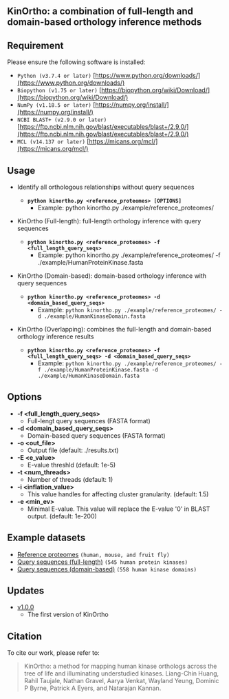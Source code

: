 ## KinOrtho: a combination of full-length and domain-based orthology inference methods

## Requirement

Please ensure the following software is installed:

- `Python (v3.7.4 or later)` [https://www.python.org/downloads/](https://www.python.org/downloads/)
- `Biopython (v1.75 or later)` [https://biopython.org/wiki/Download/](https://biopython.org/wiki/Download/)
- `NumPy (v1.18.5 or later)` [https://numpy.org/install/](https://numpy.org/install/)
- `NCBI BLAST+ (v2.9.0 or later)` [https://ftp.ncbi.nlm.nih.gov/blast/executables/blast+/2.9.0/](https://ftp.ncbi.nlm.nih.gov/blast/executables/blast+/2.9.0/)
- `MCL (v14.137 or later)` [https://micans.org/mcl/](https://micans.org/mcl/)

## Usage

* Identify all orthologous relationships without query sequences
	* **`python kinortho.py <reference_proteomes> [OPTIONS]`**
		* Example: python kinortho.py ./example/reference_proteomes/

* KinOrtho (Full-length): full-length orthology inference with query sequences
	* **`python kinortho.py <reference_proteomes> -f <full_length_query_seqs>`**
		* Example: python kinortho.py ./example/reference_proteomes/ -f ./example/HumanProteinKinase.fasta
		
* KinOrtho (Domain-based): domain-based orthology inference with query sequences
	* **`python kinortho.py <reference_proteomes> -d <domain_based_query_seqs>`**
		* Example: `python kinortho.py ./example/reference_proteomes/ -d ./example/HumanKinaseDomain.fasta`

* KinOrtho (Overlapping): combines the full-length and domain-based orthology inference results
	* **`python kinortho.py <reference_proteomes> -f <full_length_query_seqs> -d <domain_based_query_seqs>`**
		* Example: `python kinortho.py ./example/reference_proteomes/ -f ./example/HumanProteinKinase.fasta -d ./example/HumanKinaseDomain.fasta`

## Options

* **-f <full_length_query_seqs>**
	* Full-lengt query sequences (FASTA format)
* **-d <domain_based_query_seqs>**
	* Domain-based query sequences (FASTA format)
* **-o <out_file>**
	* Output file (default: ./results.txt)
* **-E <e_value>**
	* E-value threshld (default: 1e-5)
* **-t <num_threads>**
	* Number of threads (default: 1)
* **-i <inflation_value>**
	* This value handles for affecting cluster granularity. (default: 1.5)
* **-e <min_ev>**
	* Minimal E-value. This value will replace the E-value '0' in BLAST output. (default: 1e-200)

## Example datasets

* [Reference proteomes](https://github.com/leon1003/KinOrtho/tree/master/example/reference_proteomes/) `(human, mouse, and fruit fly)`
* [Query sequences (full-length)](https://github.com/leon1003/KinOrtho/blob/master/example/HumanKinaseDomain.fasta) `(545 human protein kinases)`
* [Query sequences (domain-based)](https://github.com/leon1003/KinOrtho/blob/master/example/HumanProteinKinase.fasta) `(558 human kinase domains)`

## Updates

* [v1.0.0](https://github.com/esbgkannan/KinOrtho/tree/main/version/v1.0.0/)
	* The first version of KinOrtho

## Citation

To cite our work, please refer to:

> KinOrtho: a method for mapping human kinase orthologs across the tree of life and illuminating understudied kinases. Liang-Chin Huang, Rahil Taujale, Nathan Gravel, Aarya Venkat, Wayland Yeung, Dominic P Byrne, Patrick A Eyers, and Natarajan Kannan.
